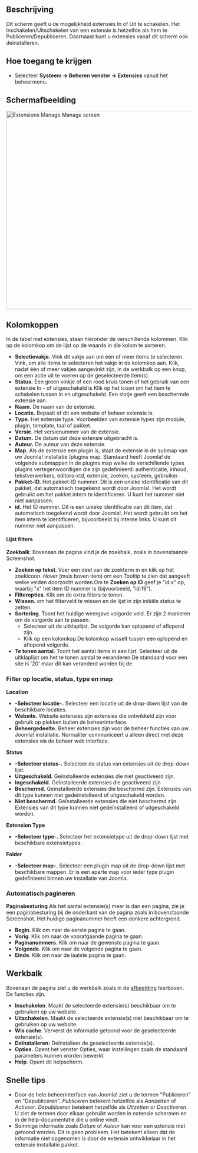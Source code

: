 <!-- Filename: Help4.x:Extensions:_Manage / Display title: Extensies: Beheren -->

## Beschrijving

Dit scherm geeft u de mogelijkheid extensies In of Uit te schakelen. Het
Inschakelen/Uitschakelen van een extensie is hetzelfde als hem te
Publiceren/Depubliceren. Daarnaast kunt u extensies vanaf dit scherm ook
deïnstalleren.

## Hoe toegang te krijgen

- Selecteer **Systeem → Beheren venster → Extensies** vanuit het
  beheermenu.

## Schermafbeelding

<img
src="https://docs.joomla.org/images/thumb/a/a0/Help-4x-Extensions-Manage-Manage-screen-nl.png/800px-Help-4x-Extensions-Manage-Manage-screen-nl.png"
decoding="async"
srcset="https://docs.joomla.org/images/a/a0/Help-4x-Extensions-Manage-Manage-screen-nl.png 1.5x"
data-file-width="1200" data-file-height="809" width="800" height="539"
alt="Extensions Manage Manage screen" />

## Kolomkoppen

In de tabel met extensies, staan hieronder de verschillende kolommen.
Klik op de kolomkop om de lijst op de waarde in die kolom te sorteren.

- **Selectievakje.** Vink dit vakje aan om één of meer items te
  selecteren. Vink, om alle items te selecteren het vakje in de kolomkop
  aan. Klik, nadat één of meer vakjes aangevinkt zijn, in de werkbalk op
  een knop, om een actie uit te voeren op de geselecteerde item(s).
- **Status.** Een groen vinkje of een rood kruis tonen of het gebruik
  van een extensie In - of uitgeschakeld is Klik op het icoon om het
  item te schakelen tussen in en uitgeschakeld. Een slotje geeft een
  beschermde extensie aan.
- **Naam.** De naam van de extensie.
- **Locatie.** Bepaalt of dit een website of beheer extensie is.
- **Type.** Het extensie type. Voorbeelden van extensie types zijn
  module, plugin, template, taal of pakket.
- **Versie.** Het versienummer van de extensie.
- **Datum.** De datum dat deze extensie uitgebracht is.
- **Auteur.** De auteur van deze extensie.
- **Map.** Als de extensie een plugin is, staat de extensie in de submap
  van uw Joomla! installatie /plugins map. Standaard heeft Joomla! de
  volgende submappen in de plugins map welke de verschillende types
  plugins vertegenwoordigen die zijn gedefinieerd: authenticatie,
  inhoud, tekstverwerkers, editors-xtd, extensie, zoeken, systeem,
  gebruiker.
- **Pakket-ID.** Het pakket-ID nummer. Dit is een unieke identificatie
  van dit pakket, dat automatisch toegekend wordt door Joomla!. Het
  wordt gebruikt om het pakket intern te identificeren. U kunt het
  nummer niet niet aanpassen.
- **id.** Het ID nummer. Dit is een unieke identificatie van dit item,
  dat automatisch toegekend wordt door Joomla!. Het wordt gebruikt om
  het item intern te identificeren, bijvoorbeeld bij interne links. U
  kunt dit nummer niet aanpassen.

#### Lijst filters

**Zoekbalk**. Bovenaan de pagina vind je de zoekbalk, zoals in
bovenstaande Screenshot.

- **Zoeken op tekst**. Voer een deel van de zoekterm in en klik op het
  zoekicoon. *Hover* (muis boven item) om een *Tooltip* te zien dat
  aangeeft welke velden doorzocht worden.Om te **Zoeken op ID** geef je
  "id:x" op, waarbij "x" het item ID nummer is (bijvoorbeeld, "id:19").
- **Filteropties**. Klik om de extra filters te tonen.
- **Wissen.** om het filterveld te wissen en de lijst in zijn initiële
  status te zetten.
- **Sortering**. Toont het huidige weergave volgorde veld. Er zijn 2
  manieren om de volgorde aan te passen:
  - Selecteer uit de uitklaplijst. De volgorde kan oplopend of aflopend
    zijn.
  - Klik op een kolomkop.De kolomkop wisselt tussen een oplopend en
    aflopend volgorde.
- **Te tonen aantal.** Toont het aantal items in een lijst. Selecteer
  uit de uitklaplijst om het te tonen aantal te veranderen.De standaard
  voor een site is '20' maar dit kan veranderd worden bij de

### Filter op locatie, status, type en map

**Location**

- **-Selecteer locatie-.** Selecteer een locatie uit de drop-down lijst
  van de beschikbare locaties.
- **Website.** Website extensies zijn extensies die ontwikkeld zijn voor
  gebruik op plekken buiten de beheerinterface.
- **Beheergedeelte.** Beheer extensies zijn voor de beheer functies van
  uw Joomla! installatie. Normaliter communiceert u alleen direct met
  deze extensies via de beheer web interface.

**Status**

- **-Selecteer status-.** Selecteer de status van extensies uit de
  drop-down lijst.
- **Uitgeschakeld.** Geïnstalleerde extensies die niet geactiveerd zijn.
- **Ingeschakeld.** Geïnstalleerde extensies die geactiveerd zijn
- **Beschermd.** Geïnstalleerde extensies die beschermd zijn. Extensies
  van dit type kunnen niet gedeïnstalleerd of uitgeschakeld worden.
- **Niet beschermd.** Geïnstalleerde extensies die niet beschermd zijn.
  Extensies van dit type kunnen niet gedeïnstalleerd of uitgeschakeld
  worden.

**Extension Type**

- **-Selecteer type-.** Selecteer het extensietype uit de drop-down
  lijst met beschikbare extensietypes.

**Folder**

- **-Selecteer map-.** Selecteer een plugin map uit de drop-down lijst
  met beschikbare mappen. Er is een aparte map voor ieder type plugin
  gedefinieerd binnen uw installatie van Joomla.

### Automatisch pagineren

**Paginabesturing** Als het aantal extensie(s) meer is dan een pagina,
zie je een paginabesturing bij de onderkant van de pagina zoals in
bovenstaande Screenshot. Het huidige paginanummer heeft
een donkere achtergrond.

- **Begin**. Klik om naar de eerste pagina te gaan.
- **Vorig**. Klik om naar de voorafgaande pagina te gaan.
- **Paginanummers**. Klik om naar de gewenste pagina te gaan.
- **Volgende**. Klik om naar de volgende pagina te gaan.
- **Einde**. Klik om naar de laatste pagina te gaan.

## Werkbalk

Bovenaan de pagina ziet u de werkbalk zoals in de
[afbeelding](#Schermafbeelding) hierboven. De functies zijn.

- **Inschakelen**. Maakt de selecteerde extensie(s) beschikbaar om te
  gebruiken op uw website.
- **Uitschakelen**. Maakt de selecteerde extensie(s) niet beschikbaar om
  te gebruiken op uw website.
- **Wis cache**. Ververst de informatie getoond voor de geselecteerde
  extensie(s).
- **Deïnstalleren:** Deïnstalleer de geselecteerde extensie(s).
- **Opties.** Opent het venster Opties, waar instellingen zoals de
  standaard parameters kunnen worden bewerkt.
- **Help**. Opent dit helpscherm.

## Snelle tips

- Door de hele beheerinterface van Joomla! ziet u de termen "Publiceren"
  en "Depubliceren". *Publiceren* betekent hetzelfde als *Aanzetten* of
  *Activeer*. *Depubliceren* betekent hetzelfde als *Uitzetten* or
  *Deactiveren*. U ziet de termen door elkaar gebruikt worden in
  extensie schermen en in de help-documentatie die u online vindt.
- Sommige informatie zoals *Datum* of *Auteur* kan voor een extensie
  niet getoond worden. Dit is geen probleem. Het betekent alleen dat de
  informatie niet opgenomen is door de extensie ontwikkelaar in het
  extensie installatie pakket.
